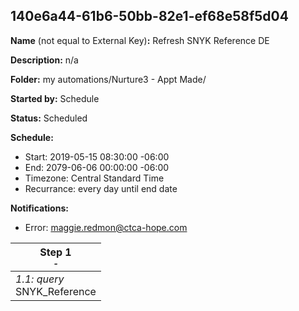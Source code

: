 ## 140e6a44-61b6-50bb-82e1-ef68e58f5d04

**Name** (not equal to External Key)**:** Refresh SNYK Reference DE

**Description:** n/a

**Folder:** my automations/Nurture3 - Appt Made/

**Started by:** Schedule

**Status:** Scheduled

**Schedule:**

* Start: 2019-05-15 08:30:00 -06:00
* End: 2079-06-06 00:00:00 -06:00
* Timezone: Central Standard Time
* Recurrance: every day until end date

**Notifications:**

* Error: maggie.redmon@ctca-hope.com

| Step 1<br>_<small>-</small>_ |
| --- |
| _1.1: query_<br>SNYK_Reference |
